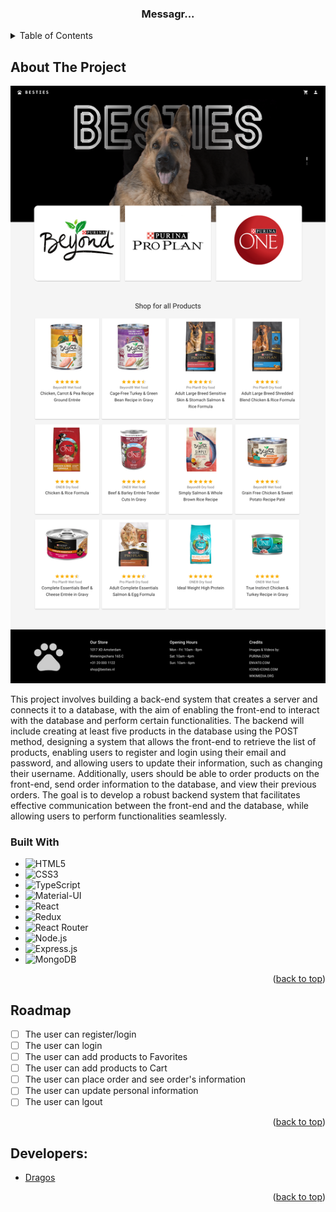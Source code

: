 <!-- PROJECT LOGO -->
<div align="center">

<h3 align="center">Messagr...</h3>

</div>


<!-- TABLE OF CONTENTS -->
<details>
  <summary>Table of Contents</summary>
  <ol>
    <li>
      <a href="#about-the-project">About The Project</a>
      <ul>
        <li><a href="#built-with">Built With</a></li>
      </ul>
    </li>
    <li><a href="#roadmap">Roadmap</a></li>
    <li><a href="#authors">Developers</a></li>
  </ol>
</details>



<!-- ABOUT THE PROJECT -->
## About The Project
![Screenshot](client/src/assets/besties.png)

This project involves building a back-end system that creates a server and connects it to a database, with the aim of enabling the front-end to interact with the database and perform certain functionalities. The backend will include creating at least five products in the database using the POST method, designing a system that allows the front-end to retrieve the list of products, enabling users to register and login using their email and password, and allowing users to update their information, such as changing their username. Additionally, users should be able to order products on the front-end, send order information to the database, and view their previous orders. The goal is to develop a robust backend system that facilitates effective communication between the front-end and the database, while allowing users to perform functionalities seamlessly.

### Built With

* ![HTML5][HTML5]
* ![CSS3][CSS3]
* ![TypeScript][TypeScript]
* ![Material-UI][Material-UI]
* ![React][React.js]
* ![Redux][Redux]
* ![React Router][React Router]
* ![Node.js][Node.js]
* ![Express.js][Express.js]
* ![MongoDB][MongoDB]


<p align="right">(<a href="#readme-top">back to top</a>)</p>

<!-- ROADMAP -->
## Roadmap

- [ ] The user can register/login
- [ ] The user can login
- [ ] The user can add products to Favorites
- [ ] The user can add products to Cart
- [ ] The user can place order and see order's information
- [ ] The user can update personal information
- [ ] The user can lgout

<p align="right">(<a href="#readme-top">back to top</a>)</p>

<!-- AUTHORS -->
## Developers:

* [Dragos]

<p align="right">(<a href="#readme-top">back to top</a>)</p>

<!-- MARKDOWN LINKS & IMAGES -->
<!-- https://www.markdownguide.org/basic-syntax/#reference-style-links -->
[HTML5]: https://img.shields.io/badge/HTML-239120?style=for-the-badge&logo=html5&logoColor=white
[CSS3]: https://img.shields.io/badge/CSS-239120?&style=for-the-badge&logo=css3&logoColor=white
[TypeScript]: https://img.shields.io/badge/TypeScript-007ACC?style=for-the-badge&logo=typescript&logoColor=white
[Material-UI]: https://img.shields.io/badge/Material--UI-0081CB?style=for-the-badge&logo=material-ui&logoColor=white
[React.js]: https://img.shields.io/badge/React-20232A?style=for-the-badge&logo=react&logoColor=61DAFB
[Redux]: https://img.shields.io/badge/Redux-593D88?style=for-the-badge&logo=redux&logoColor=white
[React Router]: https://img.shields.io/badge/React_Router-CA4245?style=for-the-badge&logo=react-router&logoColor=white
[Node.js]: https://img.shields.io/badge/Node.js-43853D?style=for-the-badge&logo=node.js&logoColor=white
[Express.js]: https://img.shields.io/badge/Express.js-404D59?style=for-the-badge
[MongoDB]: https://img.shields.io/badge/MongoDB-4EA94B?style=for-the-badge&logo=mongodb&logoColor=white

[Dragos]: https://github.com/hellodrvgos
